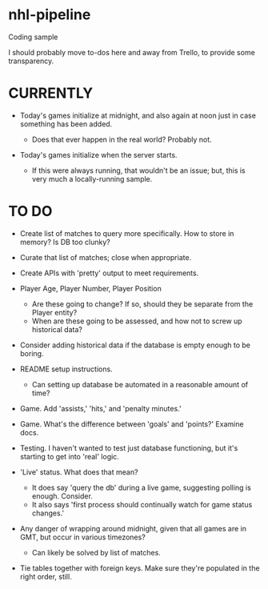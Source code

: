 # nhl-pipeline
Coding sample

I should probably move to-dos here and away from Trello, to provide some transparency.

# CURRENTLY

- Today's games initialize at midnight, and also again at noon just in case something has been added.
    - Does that ever happen in the real world?  Probably not.

- Today's games initialize when the server starts.
    - If this were always running, that wouldn't be an issue; but, this is very much a locally-running sample.

# TO DO

- Create list of matches to query more specifically.  How to store in memory?  Is DB too clunky?

- Curate that list of matches; close when appropriate.

- Create APIs with 'pretty' output to meet requirements.

- Player Age, Player Number, Player Position
    -   Are these going to change?  If so, should they be separate from the Player entity?
    -   When are these going to be assessed, and how not to screw up historical data?

- Consider adding historical data if the database is empty enough to be boring.

- README setup instructions.
    - Can setting up database be automated in a reasonable amount of time?

- Game.  Add 'assists,' 'hits,' and 'penalty minutes.'

- Game.  What's the difference between 'goals' and 'points?'  Examine docs.

- Testing.  I haven't wanted to test just database functioning, but it's starting to get into 'real' logic.

- 'Live' status.  What does that mean?
    - It does say 'query the db' during a live game, suggesting polling is enough.  Consider.
    - It also says 'first process should continually watch for game status changes.'

- Any danger of wrapping around midnight, given that all games are in GMT, but occur in various timezones?
    - Can likely be solved by list of matches.

- Tie tables together with foreign keys.  Make sure they're populated in the right order, still.

